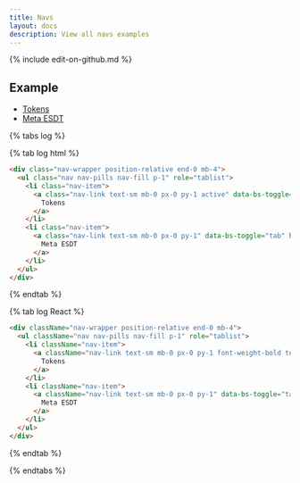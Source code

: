 ```yaml
---
title: Navs
layout: docs
description: View all navs examples
---
```

{% include edit-on-github.md %}


## Example

<div class="ct-example">

<div class="row">
  <div class="col-6">
    <div class="nav-wrapper position-relative end-0 mb-4">
      <ul class="nav nav-pills nav-fill p-1" role="tablist">
        <li class="nav-item">
          <a class="nav-link text-sm mb-0 px-0 py-1 active" data-bs-toggle="tab" href="#profile-tabs-simple" role="tab" aria-controls="profile" aria-selected="true">
            Tokens
          </a>
        </li>
        <li class="nav-item">
          <a class="nav-link text-sm mb-0 px-0 py-1" data-bs-toggle="tab" href="#dashboard-tabs-simple" role="tab" aria-controls="dashboard" aria-selected="false">
            Meta ESDT
          </a>
        </li>
      </ul>
    </div>
  </div>
</div>

</div>

{% tabs log %}

{% tab log html %}
```html
<div class="nav-wrapper position-relative end-0 mb-4">
  <ul class="nav nav-pills nav-fill p-1" role="tablist">
    <li class="nav-item">
      <a class="nav-link text-sm mb-0 px-0 py-1 active" data-bs-toggle="tab" href="#profile-tabs-simple" role="tab" aria-controls="profile" aria-selected="true">
        Tokens
      </a>
    </li>
    <li class="nav-item">
      <a class="nav-link text-sm mb-0 px-0 py-1" data-bs-toggle="tab" href="#dashboard-tabs-simple" role="tab" aria-controls="dashboard" aria-selected="false">
        Meta ESDT
      </a>
    </li>
  </ul>
</div>
```
{% endtab %}

{% tab log React %}
```html
<div className="nav-wrapper position-relative end-0 mb-4">
  <ul className="nav nav-pills nav-fill p-1" role="tablist">
    <li className="nav-item">
      <a className="nav-link text-sm mb-0 px-0 py-1 font-weight-bold text-primary active" data-bs-toggle="tab" href="#profile-tabs-simple" role="tab" aria-controls="profile" aria-selected="true">
        Tokens
      </a>
    </li>
    <li className="nav-item">
      <a className="nav-link text-sm mb-0 px-0 py-1" data-bs-toggle="tab" href="#dashboard-tabs-simple" role="tab" aria-controls="dashboard" aria-selected="false">
        Meta ESDT
      </a>
    </li>
  </ul>
</div>
```
{% endtab %}

{% endtabs %}
